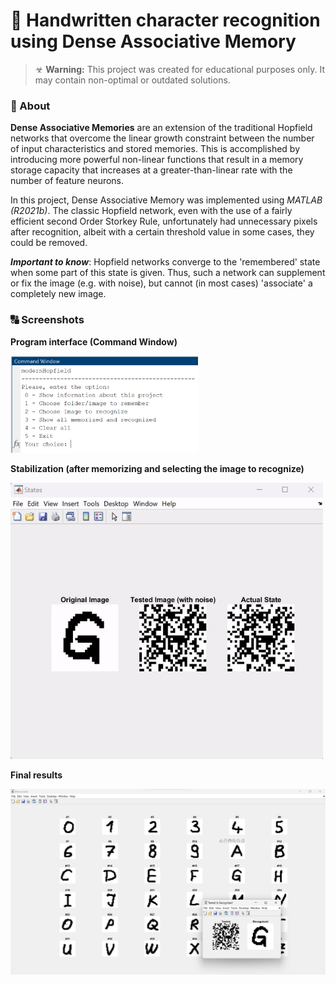# 🧠 Handwritten character recognition using Dense Associative Memory

> ☣ **Warning:** This project was created for educational purposes only. It may contain non-optimal or outdated solutions.

### 📝 About
**Dense Associative Memories** are an extension of the traditional Hopfield networks that overcome the linear growth constraint between the number of input characteristics and stored memories. This is accomplished by introducing more powerful non-linear functions that result in a memory storage capacity that increases at a greater-than-linear rate with the number of feature neurons. 

In this project, Dense Associative Memory was implemented using *MATLAB (R2021b)*. The classic Hopfield network, even with the use of a fairly efficient second Order Storkey Rule, unfortunately had unnecessary pixels after recognition, albeit with a certain threshold value in some cases, they could be removed.

**_Important to know_**: Hopfield networks converge to the 'remembered' state when some part of this state is given. Thus, such a network can supplement or fix the image (e.g. with noise), but cannot (in most cases) 'associate' a completely new image.

### 🔠 Screenshots
**Program interface (Command Window)**

<img src="/_readmeImg/menu.png?raw=true 'Menu'" width="300">

**Stabilization (after memorizing and selecting the image to recognize)**

<img src="/_readmeImg/processing.gif?raw=true 'Processing'" width="500">

**Final results**

<img src="/_readmeImg/result.png?raw=true 'Results'" width="700">
